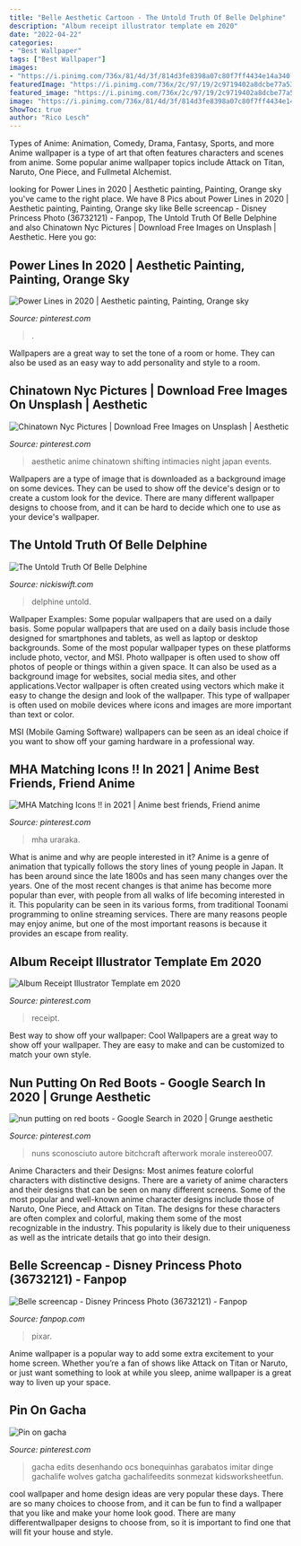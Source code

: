 ```yaml
---
title: "Belle Aesthetic Cartoon - The Untold Truth Of Belle Delphine"
description: "Album receipt illustrator template em 2020"
date: "2022-04-22"
categories:
- "Best Wallpaper"
tags: ["Best Wallpaper"]
images:
- "https://i.pinimg.com/736x/81/4d/3f/814d3fe8398a07c80f7ff4434e14a340.jpg"
featuredImage: "https://i.pinimg.com/736x/2c/97/19/2c9719402a8dcbe77a53b71cfc42cdf6.jpg"
featured_image: "https://i.pinimg.com/736x/2c/97/19/2c9719402a8dcbe77a53b71cfc42cdf6.jpg"
image: "https://i.pinimg.com/736x/81/4d/3f/814d3fe8398a07c80f7ff4434e14a340.jpg"
ShowToc: true
author: "Rico Lesch"
---
```



Types of Anime: Animation, Comedy, Drama, Fantasy, Sports, and more
Anime wallpaper is a type of art that often features characters and scenes from anime. Some popular anime wallpaper topics include Attack on Titan, Naruto, One Piece, and Fullmetal Alchemist.

	

		
looking for Power Lines in 2020 | Aesthetic painting, Painting, Orange sky you've came to the right place. We have 8 Pics about Power Lines in 2020 | Aesthetic painting, Painting, Orange sky like Belle screencap - Disney Princess Photo (36732121) - Fanpop, The Untold Truth Of Belle Delphine and also Chinatown Nyc Pictures | Download Free Images on Unsplash | Aesthetic. Here you go:
		
    
## Power Lines In 2020 | Aesthetic Painting, Painting, Orange Sky

<img loading=lazy src="https://i.pinimg.com/736x/81/4d/3f/814d3fe8398a07c80f7ff4434e14a340.jpg" onerror="this.onerror=null;this.src='https://tse1.mm.bing.net/th?id=OIP.-O7yaB0XZs89KdRL8VN9BwHaJR&amp;pid=15.1';" alt="Power Lines in 2020 | Aesthetic painting, Painting, Orange sky">

_Source: pinterest.com_

>. 

	

Wallpapers are a great way to set the tone of a room or home. They can also be used as an easy way to add personality and style to a room.

    
## Chinatown Nyc Pictures | Download Free Images On Unsplash | Aesthetic

<img loading=lazy src="https://i.pinimg.com/736x/fc/a1/66/fca166304122c997ee0e2256168ba2d1.jpg" onerror="this.onerror=null;this.src='https://tse3.mm.bing.net/th?id=OIP.pKQ52sC7NBvBskQODB4gwgHaLH&amp;pid=15.1';" alt="Chinatown Nyc Pictures | Download Free Images on Unsplash | Aesthetic">

_Source: pinterest.com_

>aesthetic anime chinatown shifting intimacies night japan events. 

	

Wallpapers are a type of image that is downloaded as a background image on some devices. They can be used to show off the device's design or to create a custom look for the device. There are many different wallpaper designs to choose from, and it can be hard to decide which one to use as your device's wallpaper.

    
## The Untold Truth Of Belle Delphine

<img loading=lazy src="https://img2.nickiswift.com/img/gallery/the-untold-truth-of-belle-delphine/intro-1563053106.jpg" onerror="this.onerror=null;this.src='https://tse4.mm.bing.net/th?id=OIP.yPW3gEdBkkSGBXaBCg1scQHaEK&amp;pid=15.1';" alt="The Untold Truth Of Belle Delphine">

_Source: nickiswift.com_

>delphine untold. 

	

Wallpaper Examples: Some popular wallpapers that are used on a daily basis.
Some popular wallpapers that are used on a daily basis include those designed for smartphones and tablets, as well as laptop or desktop backgrounds. Some of the most popular wallpaper types on these platforms include photo, vector, and MSI. 
Photo wallpaper is often used to show off photos of people or things within a given space. It can also be used as a background image for websites, social media sites, and other applications.Vector wallpaper is often created using vectors which make it easy to change the design and look of the wallpaper. This type of wallpaper is often used on mobile devices where icons and images are more important than text or color. 

MSI (Mobile Gaming Software) wallpapers can be seen as an ideal choice if you want to show off your gaming hardware in a professional way.

    
## MHA Matching Icons !! In 2021 | Anime Best Friends, Friend Anime

<img loading=lazy src="https://i.pinimg.com/736x/f1/da/d0/f1dad04ae45ddbc081107ac0ad65cf8c.jpg" onerror="this.onerror=null;this.src='https://tse1.mm.bing.net/th?id=OIP.xTQnxhciH4QjmlFg8jS06gHaHW&amp;pid=15.1';" alt="MHA Matching Icons !! in 2021 | Anime best friends, Friend anime">

_Source: pinterest.com_

>mha uraraka. 

	

What is anime and why are people interested in it?
Anime is a genre of animation that typically follows the story lines of young people in Japan. It has been around since the late 1800s and has seen many changes over the years. One of the most recent changes is that anime has become more popular than ever, with people from all walks of life becoming interested in it. This popularity can be seen in its various forms, from traditional Toonami programming to online streaming services. There are many reasons people may enjoy anime, but one of the most important reasons is because it provides an escape from reality.

    
## Album Receipt Illustrator Template Em 2020

<img loading=lazy src="https://i.pinimg.com/736x/2c/97/19/2c9719402a8dcbe77a53b71cfc42cdf6.jpg" onerror="this.onerror=null;this.src='https://tse1.mm.bing.net/th?id=OIP.-2CWL2oHsamqbokSOBu8wAHaHa&amp;pid=15.1';" alt="Album Receipt Illustrator Template em 2020">

_Source: pinterest.com_

>receipt. 

	

Best way to show off your wallpaper:
Cool Wallpapers are a great way to show off your wallpaper. They are easy to make and can be customized to match your own style.

    
## Nun Putting On Red Boots - Google Search In 2020 | Grunge Aesthetic

<img loading=lazy src="https://i.pinimg.com/originals/92/59/0e/92590ee1cc155ea33f9d932331453078.png" onerror="this.onerror=null;this.src='https://tse4.mm.bing.net/th?id=OIP.ZYcgoeCoVq0MOzw_TB_A2wHaHa&amp;pid=15.1';" alt="nun putting on red boots - Google Search in 2020 | Grunge aesthetic">

_Source: pinterest.com_

>nuns sconosciuto autore bitchcraft afterwork morale instereo007. 

	

Anime Characters and their Designs: Most animes feature colorful characters with distinctive designs.
There are a variety of anime characters and their designs that can be seen on many different screens. Some of the most popular and well-known anime character designs include those of Naruto, One Piece, and Attack on Titan. The designs for these characters are often complex and colorful, making them some of the most recognizable in the industry. This popularity is likely due to their uniqueness as well as the intricate details that go into their design.

    
## Belle Screencap - Disney Princess Photo (36732121) - Fanpop

<img loading=lazy src="http://images6.fanpop.com/image/photos/36700000/Disney-Princess-image-disney-princess-36732121-2160-1440.jpg" onerror="this.onerror=null;this.src='https://tse2.mm.bing.net/th?id=OIP.cB0MN-eZP-dMi6dIDm4UhwHaE8&amp;pid=15.1';" alt="Belle screencap - Disney Princess Photo (36732121) - Fanpop">

_Source: fanpop.com_

>pixar. 

	

Anime wallpaper is a popular way to add some extra excitement to your home screen. Whether you’re a fan of shows like Attack on Titan or Naruto, or just want something to look at while you sleep, anime wallpaper is a great way to liven up your space.

    
## Pin On Gacha

<img loading=lazy src="https://i.pinimg.com/736x/ad/e9/a8/ade9a869a78d61781088dfe44282045a.jpg" onerror="this.onerror=null;this.src='https://tse4.mm.bing.net/th?id=OIP.44ybAsM-ouub80sdozcN6gHaIy&amp;pid=15.1';" alt="Pin on gacha">

_Source: pinterest.com_

>gacha edits desenhando ocs bonequinhas garabatos imitar dinge gachalife wolves gatcha gachalifeedits sonmezat kidsworksheetfun. 

	

cool wallpaper and home design ideas are very popular these days. There are so many choices to choose from, and it can be fun to find a wallpaper that you like and make your home look good. There are many differentwallpaper designs to choose from, so it is important to find one that will fit your house and style.

